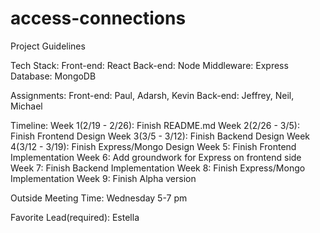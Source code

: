 # access-connections

Project Guidelines

Tech Stack:
    Front-end: React
    Back-end: Node
    Middleware: Express
    Database: MongoDB

Assignments:
    Front-end: Paul, Adarsh, Kevin
    Back-end: Jeffrey, Neil, Michael

Timeline:
    Week 1(2/19 - 2/26): Finish README.md
    Week 2(2/26 - 3/5): Finish Frontend Design
    Week 3(3/5 - 3/12): Finish Backend Design
    Week 4(3/12 - 3/19): Finish Express/Mongo Design
    Week 5: Finish Frontend Implementation
    Week 6: Add groundwork for Express on frontend side
    Week 7: Finish Backend Implementation
    Week 8: Finish Express/Mongo Implementation
    Week 9: Finish Alpha version

Outside Meeting Time: Wednesday 5-7 pm

Favorite Lead(required): Estella
